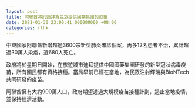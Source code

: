 ```yaml
---
layout: post
title: 阿聯酋將於迪拜為民眾提供國藥集團的疫苗
date: 2021-01-30 23:00:41.000000000 +08:00
categories: rthk
---
```


中東國家阿聯酋新增超過3600宗新型肺炎確診個案，再多12名患者不治，累計超過30萬人染疫，近680人死亡。

政府將於星期日開始，在旅遊城市迪拜提供中國國藥集團研發的新型冠狀病毒疫苗，所有國民都有資格接種。當局早前已經在當地，為民眾注射輝瑞與BioNTech共同研發的疫苗。

阿聯酋擁有大約900萬人口，政府期望透過大規模疫苗接種計劃，遏止當地疫情，並保持經濟活動。
